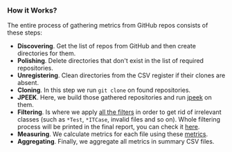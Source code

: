 ### How it Works?
The entire process of gathering metrics from GitHub repos consists of these
steps:
* **Discovering**. Get the list of repos from GitHub and then create directories for them.
* **Polishing**. Delete directories that don't exist in the list of required repositories.
* **Unregistering**. Clean directories from the CSV register if their clones are absent.
* **Cloning**. In this step we run `git clone` on found repositories.
* **JPEEK**. Here, we build those gathered repositories and run
[jpeek](https://github.com/cqfn/jpeek) on them.
* **Filtering**. Is where we apply [all the filters](https://github.com/yegor256/cam/tree/master/filters)
in order to get rid of irrelevant classes (such as `*Test`, `*ITCase`, invalid
files and so on). Whole filtering process will be printed in the final report,
you can check it [here](http://cam.yegor256.com/cam-2024-03-02.pdf).
* **Measuring**. We calculate metrics for each file using these [metrics](https://github.com/yegor256/cam/tree/master/metrics).
* **Aggregating**. Finally, we aggregate all metrics in summary CSV files.
